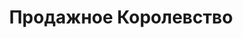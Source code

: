 ---
draft: false
slug: prodazhnoe-korolevstvo-6f240277
title: Продажное Королевство
type: books
params:
  bookTitle: Продажное Королевство
  tags:
  - adventure
  - fantasy
  - fiction
  - high fantasy
  - LGBTQ+
  - magic
  - queer
  - romance
  - young adult (YA)
  cover: https://images-na.ssl-images-amazon.com/images/S/compressed.photo.goodreads.com/books/1513238989i/37518761.jpg
  isbn: '9785171062224'
  goodreads_link: https://www.goodreads.com/book/show/37518761
  authors:
  - Leigh Bardugo
  publishers:
  - АСТ
  page_count: '672'
  short_book_description: Казу Бреккеру и его команде удалось провернуть столь дерзкое
    похищение, что они и сами не поняли, как остались в живых. Но обещанная заоблачная
    награда уплывает из рук, и юные изгои вынуждены...
  russian_translation_status: exists
  series: Six of Crows
  languages:
  - Русский
  book_description: Казу Бреккеру и его команде удалось провернуть столь дерзкое похищение,
    что они и сами не поняли, как остались в живых. Но обещанная заоблачная награда
    уплывает из рук, и юные изгои вынуждены снова бороться за свою жизнь. Их обвели
    вокруг пальца и лишили ценного члена команды. Теперь у них не хватает людей, очень
    мало союзников и почти не осталось надежды. Давние соперники и новые враги бросают
    вызов коварству Каза, а его окружение подвергают испытанию на прочность. На темных
    и извилистых улочках Кеттердама разразится война – она и решит судьбу гришей.
  russian_audioversion: 'no'
---